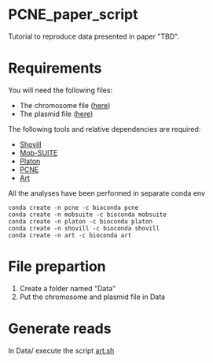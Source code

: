 # PCNE_paper_script
Tutorial to reproduce data presented in paper "TBD". 

# Requirements
You will need the following files:
* The chromosome file ([here](./data/chromosome/))
* The plasmid file ([here](./data/plasmid/))

The following tools and relative dependencies are required:
* [Shovill](https://github.com/tseemann/shovill)
* [Mob-SUITE](https://github.com/phac-nml/mob-suite)
* [Platon](https://github.com/oschwengers/platon)
* [PCNE](https://github.com/riccabolla/PCNE)
* [Art](https://www.niehs.nih.gov/research/resources/software/biostatistics/art)

All the analyses have been performed in separate conda env
```
conda create -n pcne -c bioconda pcne
conda create -n mobsuite -c bioconda mobsuite
conda create -n platon -c bioconda platon
conda create -n shovill -c bioconda shovill
conda create -n art -c bioconda art
```
# File prepartion
1) Create a folder named "Data"
2) Put the chromosome and plasmid file in Data

# Generate reads
In Data/ execute the script [art.sh](./script/art.sh)

